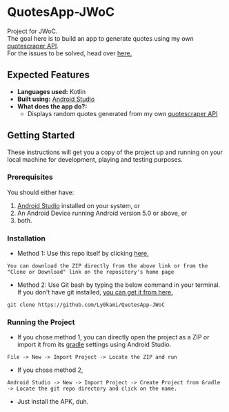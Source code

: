 # QuotesApp-JWoC
Project for JWoC.<br>
The goal here is to build an app to generate quotes using my own [quotescraper API](https://github.com/Ly0kami/quotescraper).<br>
For the issues to be solved, head over [here.](https://github.com/Ly0kami/QuotesApp-JWoC/issues)

## Expected Features
- **Languages used:** Kotlin
- **Built using:** [Android Studio](https://developer.android.com/studio?hl=en)
- **What does the app do?:**
  - Displays random quotes generated from my own [quotescraper API](https://github.com/Ly0kami/quotescraper)
  
## Getting Started

These instructions will get you a copy of the project up and running on your local machine for development, playing and testing purposes.

### Prerequisites

You should either have:
1. [Android Studio](https://developer.android.com/studio?hl=en) installed on your system, or
2. An Android Device running Android version 5.0 or above, or
3. both.

### Installation

* Method 1: Use this repo itself by clicking [here.](https://github.com/Ly0kami/QuotesApp-JWoC/archive/master.zip)

```
You can download the ZIP directly from the above link or from the "Clone or Download" link on the repository's home page
```
* Method 2: Use Git bash by typing the below command in your terminal. If you don't have git installed, [you can get it from here.](https://git-scm.com/downloads)
```
git clone https://github.com/Ly0kami/QuotesApp-JWoC
```

### Running the Project

* If you chose method 1, you can directly open the project as a ZIP or import it from its [gradle](https://gradle.org/) settings using Android Studio.
```
File -> New -> Import Project -> Locate the ZIP and run
```
* If you chose method 2,
```
Android Studio -> New -> Import Project -> Create Project from Gradle -> Locate the git repo directory and click on the name.
```
* Just install the APK, duh.

